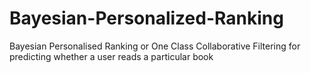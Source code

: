 # Bayesian-Personalized-Ranking
Bayesian Personalised Ranking or One Class Collaborative Filtering for predicting whether a user reads a particular book
